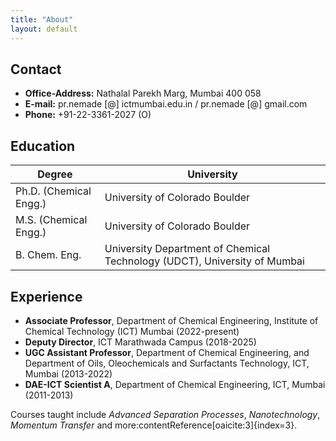```yaml
---             
title: "About"
layout: default
---
```


## Contact

- **Office-Address:** Nathalal Parekh Marg, Mumbai 400 058  
- **E-mail:** pr.nemade [@] ictmumbai.edu.in / pr.nemade [@] gmail.com  
- **Phone:** +91-22-3361-2027 (O) 

## Education

| Degree | University |
| ------ | ---------- |
| Ph.D. (Chemical Engg.) | University of Colorado Boulder
| M.S. (Chemical Engg.) | University of Colorado Boulder
| B. Chem. Eng. | University Department of Chemical Technology (UDCT), University of Mumbai 

## Experience

- **Associate Professor**, Department of Chemical Engineering, Institute of Chemical Technology (ICT) Mumbai (2022-present)  
- **Deputy Director**, ICT Marathwada Campus (2018-2025)
- **UGC Assistant Professor**, Department of Chemical Engineering, and Department of Oils, Oleochemicals and Surfactants Technology, ICT, Mumbai (2013-2022) 
- **DAE-ICT Scientist A**, Department of Chemical Engineering, ICT, Mumbai (2011-2013)  

Courses taught include *Advanced Separation Processes*, *Nanotechnology*, *Momentum Transfer* and more:contentReference[oaicite:3]{index=3}.
